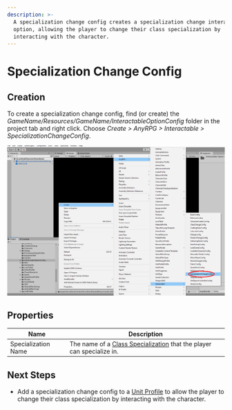 ```yaml
---
description: >-
  A specialization change config creates a specialization change interactable
  option, allowing the player to change their class specialization by
  interacting with the character.
---
```


# Specialization Change Config

## Creation

To create a specialization change config, find (or create) the _GameName/Resources/GameName/InteractableOptionConfig_ folder in the project tab and right click.  Choose _Create > AnyRPG > Interactable > SpecializationChangeConfig_.

![](<../../.gitbook/assets/image (7).png>)

## Properties

| Name                | Description                                                                                         |
| ------------------- | --------------------------------------------------------------------------------------------------- |
| Specialization Name | The name of a [Class Specialization](../class-specialization.md) that the player can specialize in. |

## Next Steps

* Add a specialization change config to a [Unit Profile](../unit-profile.md) to allow the player to change their class specialization by interacting with the character.

